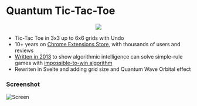 # Quantum Tic-Tac-Toe 


<p align="center">
<a href="https://chromewebstore.google.com/detail/impossible-tic-tac-toe/afcnpbdnajecmkmakbhdnhelndjjnoig?authuser=2&hl=en">
<img src="https://storage.googleapis.com/web-dev-uploads/image/WlD8wC6g8khYWPJUsQceQkhXSlv1/tbyBjqi7Zu733AAKA5n4.png" />
</a>
</p>

* Tic-Tac Toe in  3x3 up to 6x6 grids with Undo
* 10+ years on [Chrome Extensions Store](https://chromewebstore.google.com/detail/impossible-tic-tac-toe/afcnpbdnajecmkmakbhdnhelndjjnoig?authuser=2&hl=en), with thousands of users and reviews
* [Written in 2013](https://github.com/vtempest/tictactoe-chrome/commits/master/) to show algorithmic intelligence can solve simple-rule games with  [impossible-to-win algorithm](https://www.pico.net/kb/what-algorithm-for-a-tic-tac-toe-game-can-i-use-to-determine-the-best-move-for-the-ai/)
* Rewriten in Svelte and adding grid size and Quantum Wave Orbital effect

### Screenshot

![Screen](https://i.imgur.com/jG8l8cS.png)